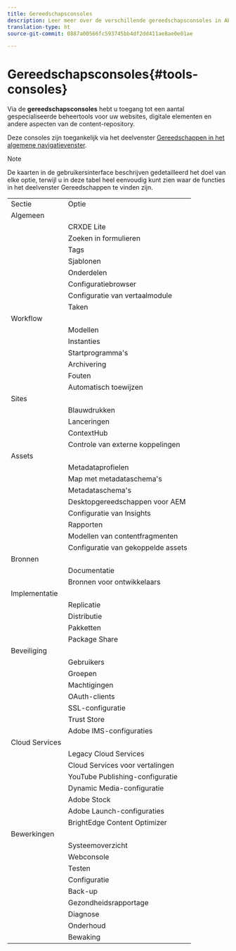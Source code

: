 ```yaml
---
title: Gereedschapsconsoles
description: Leer meer over de verschillende gereedschapsconsoles in AEM.
translation-type: ht
source-git-commit: 0887a00566fc593745bb4df2dd411ae8ae0e01ae

---
```



# Gereedschapsconsoles{#tools-consoles}

Via de **gereedschapsconsoles** hebt u toegang tot een aantal gespecialiseerde beheertools voor uw websites, digitale elementen en andere aspecten van de content-repository.

Deze consoles zijn toegankelijk via het deelvenster [Gereedschappen in het algemene navigatievenster](/help/sites-cloud/authoring/getting-started/basic-handling.md#tools-panel).

>[!NOTE]
>
>De kaarten in de gebruikersinterface beschrijven gedetailleerd het doel van elke optie, terwijl u in deze tabel heel eenvoudig kunt zien waar de functies in het deelvenster Gereedschappen te vinden zijn.

<table>
 <tbody>
  <tr>
   <td>Sectie</td>
   <td>Optie</td>
  </tr>
  <tr>
   <td>Algemeen</td>
   <td> </td>
  </tr>
  <tr>
   <td> </td>
   <td>CRXDE Lite</td>
  </tr>
  <tr>
   <td> </td>
   <td>Zoeken in formulieren<br /> </td>
  </tr>
  <tr>
   <td> </td>
   <td>Tags</td>
  </tr>
  <tr>
   <td> </td>
   <td>Sjablonen</td>
  </tr>
  <tr>
   <td> </td>
   <td>Onderdelen</td>
  </tr>
  <tr>
   <td> </td>
   <td>Configuratiebrowser</td>
  </tr>
  <tr>
   <td> </td>
   <td>Configuratie van vertaalmodule</td>
  </tr>
  <tr>
   <td> </td>
   <td>Taken</td>
  </tr>
  <tr>
   <td>Workflow</td>
   <td> </td>
  </tr>
  <tr>
   <td> </td>
   <td>Modellen</td>
  </tr>
  <tr>
   <td> </td>
   <td>Instanties</td>
  </tr>
  <tr>
   <td> </td>
   <td>Startprogramma's</td>
  </tr>
  <tr>
   <td> </td>
   <td>Archivering</td>
  </tr>
  <tr>
   <td> </td>
   <td>Fouten</td>
  </tr>
  <tr>
   <td> </td>
   <td>Automatisch toewijzen</td>
  </tr>
  <tr>
   <td>Sites</td>
   <td> </td>
  </tr>
  <tr>
   <td> </td>
   <td>Blauwdrukken</td>
  </tr>
  <tr>
   <td> </td>
   <td>Lanceringen</td>
  </tr>
  <tr>
   <td> </td>
   <td>ContextHub</td>
  </tr>
  <tr>
   <td> </td>
   <td>Controle van externe koppelingen<br /> </td>
  </tr>
  <tr>
   <td>Assets</td>
   <td> </td>
  </tr>
  <tr>
   <td> </td>
   <td>Metadataprofielen</td>
  </tr>
  <tr>
   <td> </td>
   <td>Map met metadataschema's<br /> </td>
  </tr>
  <tr>
   <td> </td>
   <td>Metadataschema's</td>
  </tr>
  <tr>
   <td> </td>
   <td>Desktopgereedschappen voor AEM<br /> </td>
  </tr>
  <tr>
   <td> </td>
   <td>Configuratie van Insights</td>
  </tr>
  <tr>
   <td> </td>
   <td>Rapporten</td>
  </tr>
  <tr>
   <td> </td>
   <td>Modellen van contentfragmenten<br /> </td>
  </tr>
  <tr>
   <td> </td>
   <td>Configuratie van gekoppelde assets</td>
  </tr>
  <tr>
   <td>Bronnen</td>
   <td> </td>
  </tr>
  <tr>
   <td> </td>
   <td>Documentatie</td>
  </tr>
  <tr>
   <td> </td>
   <td>Bronnen voor ontwikkelaars</td>
  </tr>
  <tr>
   <td>Implementatie</td>
   <td> </td>
  </tr>
  <tr>
   <td> </td>
   <td>Replicatie</td>
  </tr>
  <tr>
   <td> </td>
   <td>Distributie</td>
  </tr>
  <tr>
   <td> </td>
   <td>Pakketten</td>
  </tr>
  <tr>
   <td> </td>
   <td>Package Share</td>
  </tr>
  <tr>
   <td>Beveiliging</td>
   <td> </td>
  </tr>
  <tr>
   <td> </td>
   <td>Gebruikers</td>
  </tr>
  <tr>
   <td> </td>
   <td>Groepen</td>
  </tr>
  <tr>
   <td> </td>
   <td>Machtigingen</td>
  </tr>
  <tr>
   <td> </td>
   <td>OAuth-clients</td>
  </tr>
  <tr>
   <td> </td>
   <td>SSL-configuratie</td>
  </tr>
  <tr>
   <td> </td>
   <td>Trust Store</td>
  </tr>
  <tr>
   <td> </td>
   <td>Adobe IMS-configuraties</td>
  </tr>
  <tr>
   <td>Cloud Services<br /> </td>
   <td> </td>
  </tr>
  <tr>
   <td> </td>
   <td>Legacy Cloud Services</td>
  </tr>
  <tr>
   <td> </td>
   <td>Cloud Services voor vertalingen</td>
  </tr>
  <tr>
   <td> </td>
   <td>YouTube Publishing-configuratie</td>
  </tr>
  <tr>
   <td> </td>
   <td>Dynamic Media-configuratie</td>
  </tr>
  <tr>
   <td> </td>
   <td>Adobe Stock</td>
  </tr>
  <tr>
   <td> </td>
   <td>Adobe Launch-configuraties</td>
  </tr>
  <tr>
   <td> </td>
   <td>BrightEdge Content Optimizer</td>
  </tr>
  <tr>
   <td>Bewerkingen</td>
   <td> </td>
  </tr>
  <tr>
   <td> </td>
   <td>Systeemoverzicht</td>
  </tr>
  <tr>
   <td> </td>
   <td>Webconsole<br /> </td>
  </tr>
  <tr>
   <td> </td>
   <td>Testen</td>
  </tr>
  <tr>
   <td> </td>
   <td>Configuratie</td>
  </tr>
  <tr>
   <td> </td>
   <td>Back-up</td>
  </tr>
  <tr>
   <td> </td>
   <td>Gezondheidsrapportage</td>
  </tr>
  <tr>
   <td> </td>
   <td>Diagnose</td>
  </tr>
  <tr>
   <td> </td>
   <td> Onderhoud</td>
  </tr>
  <tr>
   <td> </td>
   <td>Bewaking</td>
  </tr>
 </tbody>
</table>
